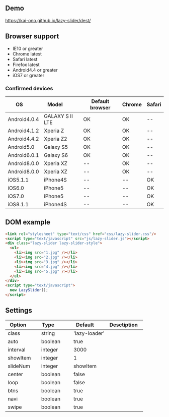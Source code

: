## Demo
https://kai-ono.github.io/lazy-slider/dest/

## Browser support
* IE10 or greater
* Chrome latest
* Safari latest
* Firefox latest
* Android4.4 or greater
* iOS7 or greater

### Confirmed devices
| OS           | Model          | Default browser | Chrome | Safari |
| ------------ | -------------- | --------------- | ------ | ------ |
| Android4.0.4 | GALAXY S Ⅱ LTE | OK              | OK     | --     |
| Android4.1.2 | Xperia Z       | OK              | OK     | --     |
| Android4.4.2 | Xperia Z2      | OK              | OK     | --     |
| Android5.0   | Galaxy S5      | OK              | OK     | --     |
| Android6.0.1 | Galaxy S6      | OK              | OK     | --     |
| Android8.0.0 | Xperia XZ      | --              | OK     | --     |
| Android8.0.0 | Xperia XZ      | --              | OK     | --     |
| iOS5.1.1     | iPhone4S       | --              | --     | OK     |
| iOS6.0       | iPhone5        | --              | --     | OK     |
| iOS7.0       | iPhone5        | --              | --     | OK     |
| iOS8.1.1     | iPhone4S       | --              | --     | OK     |

## DOM example
```html
<link rel="stylesheet" type="text/css" href="css/lazy-slider.css"/>
<script type="text/javascript" src="js/lazy-slider.js"></script>
<div class="lazy-slider lazy-slider-style">
  <ul>
    <li><img src="1.jpg" /></li>
    <li><img src="2.jpg" /></li>
    <li><img src="3.jpg" /></li>
    <li><img src="4.jpg" /></li>
    <li><img src="5.jpg" /></li>
  </ul>
</div>
<script type="text/javascript">
  new LazySlider();
</script>
```

## Settings
| Option        | Type           | Default       | Desctiption   |
| ------------- | -------------- | ------------- | ------------- |
| class         | string         | 'lazy-loader' |               |
| auto          | boolean        | true          |               |
| interval      | integer        | 3000          |               |
| showItem      | integer        | 1             |               |
| slideNum      | integer        | showItem      |               |
| center        | boolean        | false         |               |
| loop          | boolean        | false         |               |
| btns          | boolean        | true          |               |
| navi          | boolean        | true          |               |
| swipe         | boolean        | true          |               |
